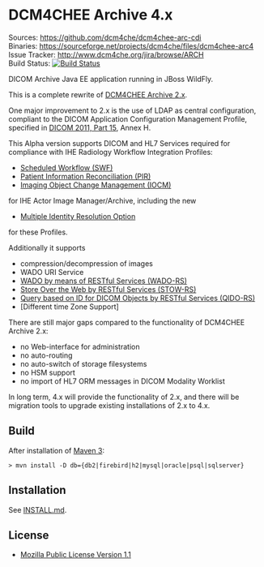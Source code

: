 DCM4CHEE Archive 4.x
====================
Sources: https://github.com/dcm4che/dcm4chee-arc-cdi  
Binaries: https://sourceforge.net/projects/dcm4che/files/dcm4chee-arc4  
Issue Tracker: http://www.dcm4che.org/jira/browse/ARCH  
Build Status: [![Build Status](http://img.shields.io/travis/abluesongbird/dcm4chee-arc-cdi.svg)](https://travis-ci.org/abluesongbird/dcm4chee-arc-cdi)

DICOM Archive Java EE application running in JBoss WildFly.

This is a complete rewrite of [DCM4CHEE Archive 2.x](http://www.dcm4che.org/confluence/display/ee2/Home).

One major improvement to 2.x is the use of LDAP as central configuration,
compliant to the DICOM Application Configuration Management Profile,
specified in [DICOM 2011, Part 15][1], Annex H.

This Alpha version supports DICOM and HL7 Services required for
compliance with IHE Radiology Workflow Integration Profiles:

- [Scheduled Workflow (SWF)][2]
- [Patient Information Reconciliation (PIR)][3]
- [Imaging Object Change Management (IOCM)][4]

for IHE Actor Image Manager/Archive, including the new 

- [Multiple Identity Resolution Option][5]

for these Profiles.

Additionally it supports

- compression/decompression of images
- WADO URI Service
- [WADO by means of RESTful Services (WADO-RS)][6]
- [Store Over the Web by RESTful Services (STOW-RS)][7]
- [Query based on ID for DICOM Objects by RESTful Services (QIDO-RS)][8]
- [Different time Zone Support]

There are still major gaps compared to the functionality of DCM4CHEE Archive 2.x:

- no Web-interface for administration
- no auto-routing
- no auto-switch of storage filesystems
- no HSM support
- no import of HL7 ORM messages in DICOM Modality Worklist

In long term, 4.x will provide the functionality of 2.x, and there will
be migration tools to upgrade existing installations of 2.x to 4.x.

Build
-----
After installation of [Maven 3](http://maven.apache.org):

    > mvn install -D db={db2|firebird|h2|mysql|oracle|psql|sqlserver}

Installation
------------
See [INSTALL.md](https://github.com/dcm4che/dcm4chee-arc-cdi/blob/master/INSTALL.md).

License
-------
* [Mozilla Public License Version 1.1](http://www.mozilla.org/MPL/1.1/)

[1]: ftp://medical.nema.org/medical/dicom/2011/11_15pu.pdf
[2]: http://wiki.ihe.net/index.php?title=Scheduled_Workflow
[3]: http://wiki.ihe.net/index.php?title=Patient_Information_Reconciliation
[4]: http://www.ihe.net/Technical_Framework/upload/IHE_RAD_Suppl_IOCM_Rev1-1_TI_2011-05-17.pdf
[5]: http://www.ihe.net/Technical_Framework/upload/IHE_RAD_Suppl_MIMA.pdf
[6]: ftp://medical.nema.org/medical/dicom/final/sup161_ft.pdf
[7]: ftp://medical.nema.org/medical/dicom/Final/sup163_ft3.pdf
[8]: ftp://medical.nema.org/medical/dicom/supps/LB/sup166_lb.pdf
